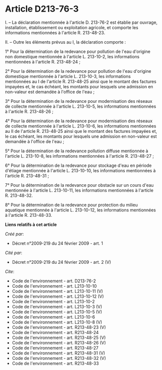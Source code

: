# Article D213-76-3

I. – La déclaration mentionnée à l'article D. 213-76-2 est établie par ouvrage, installation, établissement ou exploitation
agricole, et comporte les informations mentionnées à l'article R. 213-48-23. 

II. – Outre les éléments prévus au I, la déclaration comporte : 

1° Pour la détermination de la redevance pour pollution de l'eau d'origine non domestique mentionnée à l'article L. 213-10-2,
les informations mentionnées à l'article R. 213-48-24 ; 

2° Pour la détermination de la redevance pour pollution de l'eau d'origine domestique mentionnée à l'article L. 213-10-3, les
informations mentionnées au I de l'article R. 213-48-25 ainsi que le montant des factures impayées et, le cas échéant, les
montants pour lesquels une admission en non-valeur est demandée à l'office de l'eau ; 

3° Pour la détermination de la redevance pour modernisation des réseaux de collecte mentionnée à l'article L. 213-10-5, les
informations mentionnées à l'article R. 213-48-26 ; 

4° Pour la détermination de la redevance pour modernisation des réseaux de collecte mentionnée à l'article L. 213-10-6, les
informations mentionnées au II de l'article R. 213-48-25 ainsi que le montant des factures impayées et, le cas échéant, les
montants pour lesquels une admission en non-valeur est demandée à l'office de l'eau ; 

5° Pour la détermination de la redevance pollution diffuse mentionnée à l'article L. 213-10-8, les informations mentionnées à
l'article R. 213-48-27 ; 

6° Pour la détermination de la redevance pour stockage d'eau en période d'étiage mentionnée à l'article L. 213-10-10, les
informations mentionnées à l'article R. 213-48-31 ; 

7° Pour la détermination de la redevance pour obstacle sur un cours d'eau mentionnée à l'article L. 213-10-11, les
informations mentionnées à l'article R. 213-48-32.

8° Pour la détermination de la redevance pour protection du milieu aquatique mentionnée à l'article L. 213-10-12, les
informations mentionnées à l'article R. 213-48-33.

**Liens relatifs à cet article**

_Créé par_:

  - Décret n°2009-219 du 24 février 2009 - art. 1

_Cité par_:

  - Décret n°2009-219 du 24 février 2009 - art. 2 (V)

_Cite_:

  - Code de l'environnement - art. D213-76-2
  - Code de l'environnement - art. L213-10-10
  - Code de l'environnement - art. L213-10-11 (V)
  - Code de l'environnement - art. L213-10-12 (V)
  - Code de l'environnement - art. L213-10-2
  - Code de l'environnement - art. L213-10-3 (V)
  - Code de l'environnement - art. L213-10-5 (V)
  - Code de l'environnement - art. L213-10-6
  - Code de l'environnement - art. L213-10-8 (V)
  - Code de l'environnement - art. R213-48-23 (V)
  - Code de l'environnement - art. R213-48-24
  - Code de l'environnement - art. R213-48-25 (V)
  - Code de l'environnement - art. R213-48-26 (V)
  - Code de l'environnement - art. R213-48-27
  - Code de l'environnement - art. R213-48-31 (V)
  - Code de l'environnement - art. R213-48-32 (V)
  - Code de l'environnement - art. R213-48-33
